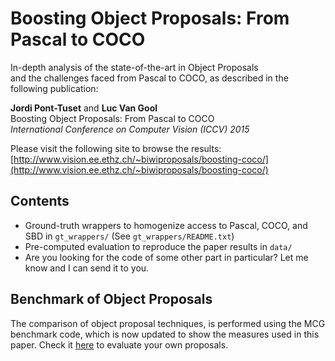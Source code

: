 # Boosting Object Proposals: From Pascal to COCO<br>
In-depth analysis of the state-of-the-art in Object Proposals<br>and the challenges faced from Pascal to COCO, as described in the following publication:

**Jordi Pont-Tuset** and **Luc Van Gool**<br>
Boosting Object Proposals: From Pascal to COCO<br>
*International Conference on Computer Vision (ICCV) 2015*

Please visit the following site to browse the results:<br>
[http://www.vision.ee.ethz.ch/~biwiproposals/boosting-coco/](http://www.vision.ee.ethz.ch/~biwiproposals/boosting-coco/)

## Contents<br>
- Ground-truth wrappers to homogenize access to Pascal, COCO, and SBD in `gt_wrappers/` (See `gt_wrappers/README.txt`)
- Pre-computed evaluation to reproduce the paper results in `data/`
- Are you looking for the code of some other part in particular? Let me know and I can send it to you.

## Benchmark of Object Proposals<br>
The comparison of object proposal techniques, is performed using the MCG benchmark code, which is now updated to show the measures used in this paper. Check it [here](https://github.com/jponttuset/mcg) to evaluate your own proposals.
